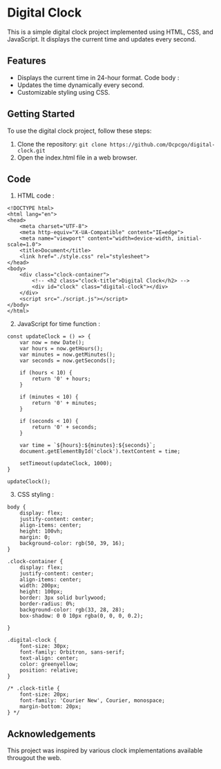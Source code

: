# Digital Clock

This is a simple digital clock project implemented using HTML, CSS, and JavaScript. It displays the current time and updates every second.

## Features

- Displays the current time in 24-hour format. Code body :
- Updates the time dynamically every second.
- Customizable styling using CSS.

## Getting Started

To use the digital clock project, follow these steps:

1. Clone the repository:
`git clone https://github.com/Ocpcgo/digital-clock.git`
2. Open the index.html file in a web browser.

## Code
1. HTML code :
```
<!DOCTYPE html>
<html lang="en">
<head>
    <meta charset="UTF-8">
    <meta http-equiv="X-UA-Compatible" content="IE=edge">
    <meta name="viewport" content="width=device-width, initial-scale=1.0">
    <title>Document</title>
    <link href="./style.css" rel="stylesheet">
</head>
<body>
    <div class="clock-container">
        <!-- <h2 class="clock-title">Digital Clock</h2> -->
        <div id="clock" class="digital-clock"></div>
    </div>
    <script src="./script.js"></script>
</body>
</html>
```
2. JavaScript for time function :
```
const updateClock = () => {
    var now = new Date();
    var hours = now.getHours();
    var minutes = now.getMinutes();
    var seconds = now.getSeconds();

    if (hours < 10) {
        return '0' + hours;
    }

    if (minutes < 10) {
        return '0' + minutes;
    }

    if (seconds < 10) {
        return '0' + seconds;
    }

    var time = `${hours}:${minutes}:${seconds}`;
    document.getElementById('clock').textContent = time;

    setTimeout(updateClock, 1000);
}

updateClock();
```
3. CSS styling :
```
body {
    display: flex;
    justify-content: center;
    align-items: center;
    height: 100vh;
    margin: 0;
    background-color: rgb(50, 39, 16);
}

.clock-container {
    display: flex;
    justify-content: center;
    align-items: center;
    width: 200px;
    height: 100px;
    border: 3px solid burlywood;
    border-radius: 0%;
    background-color: rgb(33, 28, 28);
    box-shadow: 0 0 10px rgba(0, 0, 0, 0.2);

}

.digital-clock {
    font-size: 30px;
    font-family: Orbitron, sans-serif;
    text-align: center;
    color: greenyellow;
    position: relative;
}

/* .clock-title {
    font-size: 20px;
    font-family: 'Courier New', Courier, monospace;
    margin-bottom: 20px;
} */
```

## Acknowledgements
This project was inspired by various clock implementations available througout the web.
